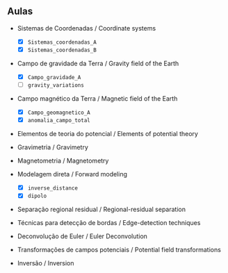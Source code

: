 ## Aulas

* Sistemas de Coordenadas / Coordinate systems
  - [x] `Sistemas_coordenadas_A`
  - [x] `Sistemas_coordenadas_B`

* Campo de gravidade da Terra / Gravity field of the Earth
  - [x] `Campo_gravidade_A`
  - [ ] `gravity_variations`

* Campo magnético da Terra / Magnetic field of the Earth
  - [x] `Campo_geomagnetico_A`
  - [x] `anomalia_campo_total`

* Elementos de teoria do potencial / Elements of potential theory

* Gravimetria / Gravimetry

* Magnetometria / Magnetometry

* Modelagem direta / Forward modeling
  - [x] `inverse_distance`
  - [x] `dipolo`

* Separação regional residual / Regional-residual separation

* Técnicas para detecção de bordas / Edge-detection techniques

* Deconvolução de Euler / Euler Deconvolution

* Transformações de campos potenciais / Potential field transformations

* Inversão / Inversion
